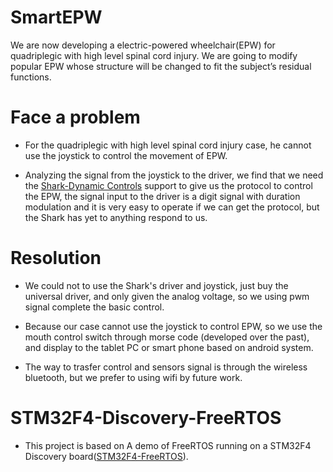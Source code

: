 SmartEPW
=========

We are now developing a electric-powered wheelchair(EPW) for quadriplegic with high level spinal cord injury. We are going to modify popular EPW whose structure will be changed to fit the subject’s residual functions. 



Face a problem
===============
* For the quadriplegic with high level spinal cord injury case, he cannot use the joystick to control the movement of   EPW.

* Analyzing the signal from the joystick to the driver, we find that we need the                                      [Shark-Dynamic Controls](http://www.dynamiccontrols.com/dealers/products/shark) support to give us the protocol to    control the EPW, the signal input to the driver is a digit signal with duration modulation and it is very easy to    operate if we can get the protocol, but the Shark has yet to anything respond to us.


Resolution
===========

* We could not to use the Shark's driver and joystick, just buy the universal driver, and only given the analog        voltage, so we using pwm signal complete the basic control.

* Because our case cannot use the joystick to control EPW, so we use the mouth control switch through morse code       (developed over the past), and display to the tablet PC or smart phone based on android system.

* The way to trasfer control and sensors signal is through the wireless bluetooth, but we prefer to using wifi by      future work. 



STM32F4-Discovery-FreeRTOS
============================

* This project is based on A demo of FreeRTOS running on a STM32F4 Discovery                                           board([STM32F4-FreeRTOS](https://github.com/wangyeee/STM32F4-FreeRTOS)).
